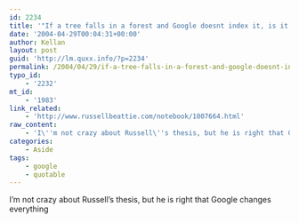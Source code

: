 ```yaml
---
id: 2234
title: '"If a tree falls in a forest and Google doesnt index it, is it actually published?"'
date: '2004-04-29T00:04:31+00:00'
author: Kellan
layout: post
guid: 'http://lm.quxx.info/?p=2234'
permalink: /2004/04/29/if-a-tree-falls-in-a-forest-and-google-doesnt-index-it-is-it-actually-published/
typo_id:
    - '2232'
mt_id:
    - '1983'
link_related:
    - 'http://www.russellbeattie.com/notebook/1007664.html'
raw_content:
    - 'I\''m not crazy about Russell\''s thesis, but he is right that Google changes everything'
categories:
    - Aside
tags:
    - google
    - quotable
---
```


I’m not crazy about Russell’s thesis, but he is right that Google changes everything
